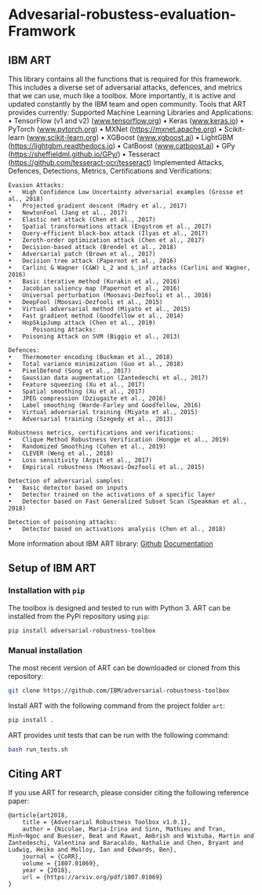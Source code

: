 # Advesarial-robustess-evaluation-Framwork


## IBM ART
This library contains all the functions that is required for this framework. This includes a diverse set of adversarial attacks, defences, and metrics that we can use, much like a toolbox. More importantly, it is active and updated constantly by the IBM team and open community. Tools that ART provides currently:
    Supported Machine Learning Libraries and Applications:
    •	TensorFlow (v1 and v2) (www.tensorflow.org)
    •	Keras (www.keras.io)
    •	PyTorch (www.pytorch.org)
    •	MXNet (https://mxnet.apache.org)
    •	Scikit-learn (www.scikit-learn.org)
    •	XGBoost (www.xgboost.ai)
    •	LightGBM (https://lightgbm.readthedocs.io)
    •	CatBoost (www.catboost.ai)
    •	GPy (https://sheffieldml.github.io/GPy/)
    •	Tesseract (https://github.com/tesseract-ocr/tesseract)
    Implemented Attacks, Defences, Detections, Metrics, Certifications and Verifications:

    Evasion Attacks:
    •	High Confidence Low Uncertainty adversarial examples (Grosse et al., 2018)
    •	Projected gradient descent (Madry et al., 2017)
    •	NewtonFool (Jang et al., 2017)
    •	Elastic net attack (Chen et al., 2017)
    •	Spatial transformations attack (Engstrom et al., 2017)
    •	Query-efficient black-box attack (Ilyas et al., 2017)
    •	Zeroth-order optimization attack (Chen et al., 2017)
    •	Decision-based attack (Brendel et al., 2018)
    •	Adversarial patch (Brown et al., 2017)
    •	Decision tree attack (Papernot et al., 2016)
    •	Carlini & Wagner (C&W) L_2 and L_inf attacks (Carlini and Wagner, 2016)
    •	Basic iterative method (Kurakin et al., 2016)
    •	Jacobian saliency map (Papernot et al., 2016)
    •	Universal perturbation (Moosavi-Dezfooli et al., 2016)
    •	DeepFool (Moosavi-Dezfooli et al., 2015)
    •	Virtual adversarial method (Miyato et al., 2015)
    •	Fast gradient method (Goodfellow et al., 2014)
    •	HopSkipJump attack (Chen et al., 2019)
           Poisoning Attacks:
    •	Poisoning Attack on SVM (Biggio et al., 2013)

    Defences:
    •	Thermometer encoding (Buckman et al., 2018)
    •	Total variance minimization (Guo et al., 2018)
    •	PixelDefend (Song et al., 2017)
    •	Gaussian data augmentation (Zantedeschi et al., 2017)
    •	Feature squeezing (Xu et al., 2017)
    •	Spatial smoothing (Xu et al., 2017)
    •	JPEG compression (Dziugaite et al., 2016)
    •	Label smoothing (Warde-Farley and Goodfellow, 2016)
    •	Virtual adversarial training (Miyato et al., 2015)
    •	Adversarial training (Szegedy et al., 2013)

    Robustness metrics, certifications and verifications:
    •	Clique Method Robustness Verification (Hongge et al., 2019)
    •	Randomized Smoothing (Cohen et al., 2019)
    •	CLEVER (Weng et al., 2018)
    •	Loss sensitivity (Arpit et al., 2017)
    •	Empirical robustness (Moosavi-Dezfooli et al., 2015)

    Detection of adversarial samples:
    •	Basic detector based on inputs
    •	Detector trained on the activations of a specific layer
    •	Detector based on Fast Generalized Subset Scan (Speakman et al., 2018)

    Detection of poisoning attacks:
    •	Detector based on activations analysis (Chen et al., 2018)


More information about IBM ART library:
[Github](https://github.com/IBM/adversarial-robustness-toolbox)
[Documentation](https://adversarial-robustness-toolbox.readthedocs.io/en/latest/index.html)

## Setup of IBM ART

### Installation with `pip`

The toolbox is designed and tested to run with Python 3. 
ART can be installed from the PyPi repository using `pip`:

```bash
pip install adversarial-robustness-toolbox
```

### Manual installation

The most recent version of ART can be downloaded or cloned from this repository:

```bash
git clone https://github.com/IBM/adversarial-robustness-toolbox
```

Install ART with the following command from the project folder `art`:
```bash
pip install .
```

ART provides unit tests that can be run with the following command:

```bash
bash run_tests.sh
```
## Citing ART

If you use ART for research, please consider citing the following reference paper:
```
@article{art2018,
    title = {Adversarial Robustness Toolbox v1.0.1},
    author = {Nicolae, Maria-Irina and Sinn, Mathieu and Tran, Minh~Ngoc and Buesser, Beat and Rawat, Ambrish and Wistuba, Martin and Zantedeschi, Valentina and Baracaldo, Nathalie and Chen, Bryant and Ludwig, Heiko and Molloy, Ian and Edwards, Ben},
    journal = {CoRR},
    volume = {1807.01069},
    year = {2018},
    url = {https://arxiv.org/pdf/1807.01069}
}
```
